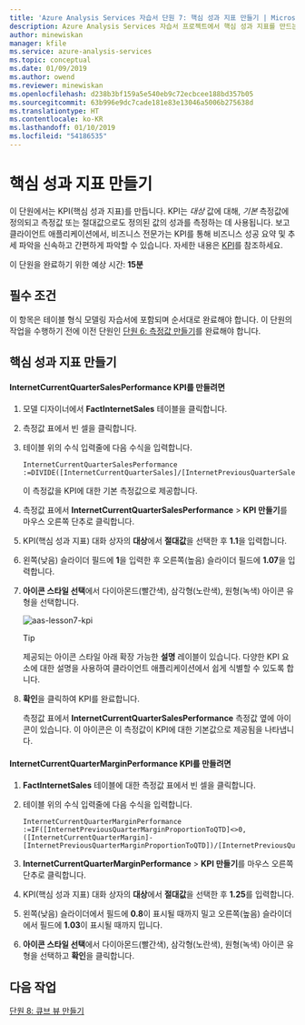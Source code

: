 ```yaml
---
title: 'Azure Analysis Services 자습서 단원 7: 핵심 성과 지표 만들기 | Microsoft Docs'
description: Azure Analysis Services 자습서 프로젝트에서 핵심 성과 지표를 만드는 방법을 설명합니다.
author: minewiskan
manager: kfile
ms.service: azure-analysis-services
ms.topic: conceptual
ms.date: 01/09/2019
ms.author: owend
ms.reviewer: minewiskan
ms.openlocfilehash: d238b3bf159a5e540eb9c72ecbcee188bd357b05
ms.sourcegitcommit: 63b996e9dc7cade181e83e13046a5006b275638d
ms.translationtype: HT
ms.contentlocale: ko-KR
ms.lasthandoff: 01/10/2019
ms.locfileid: "54186535"
---
```

# <a name="create-key-performance-indicators"></a>핵심 성과 지표 만들기

이 단원에서는 KPI(핵심 성과 지표)를 만듭니다. KPI는 *대상* 값에 대해, *기본* 측정값에 정의되고 측정값 또는 절대값으로도 정의된 값의 성과를 측정하는 데 사용됩니다. 보고 클라이언트 애플리케이션에서, 비즈니스 전문가는 KPI를 통해 비즈니스 성공 요약 및 추세 파악을 신속하고 간편하게 파악할 수 있습니다. 자세한 내용은 [KPI](https://docs.microsoft.com/sql/analysis-services/tabular-models/kpis-ssas-tabular)를 참조하세요.
  
이 단원을 완료하기 위한 예상 시간: **15분**  
  
## <a name="prerequisites"></a>필수 조건  
이 항목은 테이블 형식 모델링 자습서에 포함되며 순서대로 완료해야 합니다. 이 단원의 작업을 수행하기 전에 이전 단원인 [단원 6: 측정값 만들기](../tutorials/aas-lesson-6-create-measures.md)를 완료해야 합니다.   
  
## <a name="create-key-performance-indicators"></a>핵심 성과 지표 만들기  
  
#### <a name="to-create-an-internetcurrentquartersalesperformance-kpi"></a>InternetCurrentQuarterSalesPerformance KPI를 만들려면  
  
1.  모델 디자이너에서 **FactInternetSales** 테이블을 클릭합니다.  
  
2.  측정값 표에서 빈 셀을 클릭합니다.  
  
3.  테이블 위의 수식 입력줄에 다음 수식을 입력합니다. 
 
    ```  
    InternetCurrentQuarterSalesPerformance :=DIVIDE([InternetCurrentQuarterSales]/[InternetPreviousQuarterSalesProportionToQTD],BLANK())  
    ```

    이 측정값을 KPI에 대한 기본 측정값으로 제공합니다.  
  
4.  측정값 표에서 **InternetCurrentQuarterSalesPerformance** > **KPI 만들기**를 마우스 오른쪽 단추로 클릭합니다.   
  
5.  KPI(핵심 성과 지표) 대화 상자의 **대상**에서 **절대값**을 선택한 후 **1.1**을 입력합니다.  
  
7.  왼쪽(낮음) 슬라이더 필드에 **1**을 입력한 후 오른쪽(높음) 슬라이더 필드에 **1.07**을 입력합니다.  
  
8.  **아이콘 스타일 선택**에서 다이아몬드(빨간색), 삼각형(노란색), 원형(녹색) 아이콘 유형을 선택합니다.
  
    ![aas-lesson7-kpi](../tutorials/media/aas-lesson7-kpi.png)
    
    > [!TIP]  
    > 제공되는 아이콘 스타일 아래 확장 가능한 **설명** 레이블이 있습니다. 다양한 KPI 요소에 대한 설명을 사용하여 클라이언트 애플리케이션에서 쉽게 식별할 수 있도록 합니다.  
  
9. **확인**을 클릭하여 KPI를 완료합니다.  
  
    측정값 표에서 **InternetCurrentQuarterSalesPerformance** 측정값 옆에 아이콘이 있습니다. 이 아이콘은 이 측정값이 KPI에 대한 기본값으로 제공됨을 나타냅니다.  
  
#### <a name="to-create-an-internetcurrentquartermarginperformance-kpi"></a>InternetCurrentQuarterMarginPerformance KPI를 만들려면  
  
1.  **FactInternetSales** 테이블에 대한 측정값 표에서 빈 셀을 클릭합니다.  
  
2.  테이블 위의 수식 입력줄에 다음 수식을 입력합니다.  

    ```
    InternetCurrentQuarterMarginPerformance :=IF([InternetPreviousQuarterMarginProportionToQTD]<>0,([InternetCurrentQuarterMargin]-[InternetPreviousQuarterMarginProportionToQTD])/[InternetPreviousQuarterMarginProportionToQTD],BLANK())  
    ```
 
3.  **InternetCurrentQuarterMarginPerformance** > **KPI 만들기**를 마우스 오른쪽 단추로 클릭합니다.  
  
4.  KPI(핵심 성과 지표) 대화 상자의 **대상**에서 **절대값**을 선택한 후 **1.25**를 입력합니다.   
  
5.  왼쪽(낮음) 슬라이더에서 필드에 **0.8**이 표시될 때까지 밀고 오른쪽(높음) 슬라이더에서 필드에 **1.03**이 표시될 때까지 밉니다.  
  
6.  **아이콘 스타일 선택**에서 다이아몬드(빨간색), 삼각형(노란색), 원형(녹색) 아이콘 유형을 선택하고 **확인**을 클릭합니다.  
  
## <a name="whats-next"></a>다음 작업
[단원 8: 큐브 뷰 만들기](../tutorials/aas-lesson-8-create-perspectives.md)
  
  
